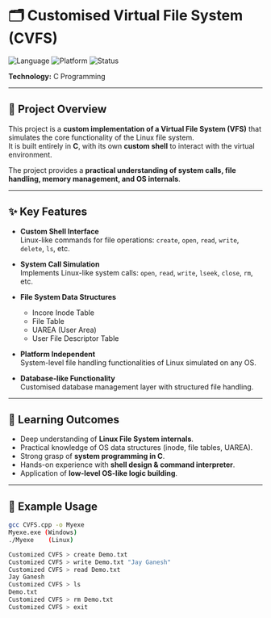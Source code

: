 
# 🗂️ Customised Virtual File System (CVFS)

![Language](https://img.shields.io/badge/Language-C-blue.svg)
![Platform](https://img.shields.io/badge/Platform-Cross--Platform-green.svg)
![Status](https://img.shields.io/badge/Status-Completed-brightgreen.svg)

**Technology:** C Programming  

---

## 📌 Project Overview  
This project is a **custom implementation of a Virtual File System (VFS)** that simulates the core functionality of the Linux file system.  
It is built entirely in **C**, with its own **custom shell** to interact with the virtual environment.  

The project provides a **practical understanding of system calls, file handling, memory management, and OS internals**.

---

## ✨ Key Features  

- **Custom Shell Interface**  
  Linux-like commands for file operations: `create`, `open`, `read`, `write`, `delete`, `ls`, etc.  

- **System Call Simulation**  
  Implements Linux-like system calls: `open`, `read`, `write`, `lseek`, `close`, `rm`, etc.  

- **File System Data Structures**  
  - Incore Inode Table  
  - File Table  
  - UAREA (User Area)  
  - User File Descriptor Table  

- **Platform Independent**  
  System-level file handling functionalities of Linux simulated on any OS.  

- **Database-like Functionality**  
  Customised database management layer with structured file handling.  

---

## 🎯 Learning Outcomes  

- Deep understanding of **Linux File System internals**.  
- Practical knowledge of OS data structures (inode, file tables, UAREA).  
- Strong grasp of **system programming in C**.  
- Hands-on experience with **shell design & command interpreter**.  
- Application of **low-level OS-like logic building**.  

---

## 🚀 Example Usage  

```bash
gcc CVFS.cpp -o Myexe
Myexe.exe (Windows)
./Myexe    (Linux)

Customized CVFS > create Demo.txt
Customized CVFS > write Demo.txt "Jay Ganesh"
Customized CVFS > read Demo.txt
Jay Ganesh
Customized CVFS > ls
Demo.txt
Customized CVFS > rm Demo.txt
Customized CVFS > exit
